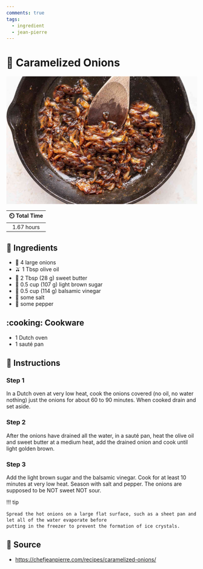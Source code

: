 ```yaml
---
comments: true
tags:
  - ingredient
  - jean-pierre
---
```

# :onion: Caramelized Onions

![Caramelized Onions](../assets/images/caramelized-onions.jpg)

| :timer_clock: Total Time |
|:-----------------------: |
| 1.67 hours |

## :salt: Ingredients

- :onion: 4 large onions
- :olive: 1 Tbsp olive oil
- :butter: 2 Tbsp (28 g) sweet butter
- :maple_leaf: 0.5 cup (107 g) light brown sugar
- :sake: 0.5 cup (114 g) balsamic vinegar
- :salt: some salt
- :salt: some pepper

## :cooking: Cookware

- 1 Dutch oven
- 1 sauté pan

## :pencil: Instructions

### Step 1

In a Dutch oven at very low heat, cook the onions covered (no oil, no water nothing) just the onions for about 60 to 90
minutes. When cooked drain and set aside.

### Step 2

After the onions have drained all the water, in a sauté pan, heat the olive oil and sweet butter at a medium heat, add
the drained onion and cook until light golden brown.

### Step 3

Add the light brown sugar and the balsamic vinegar. Cook for at least 10 minutes at very low heat. Season with salt and
pepper. The onions are supposed to be NOT sweet NOT sour.

!!! tip

    Spread the hot onions on a large flat surface, such as a sheet pan and let all of the water evaporate before
    putting in the freezer to prevent the formation of ice crystals.

## :link: Source

- <https://chefjeanpierre.com/recipes/caramelized-onions/>
